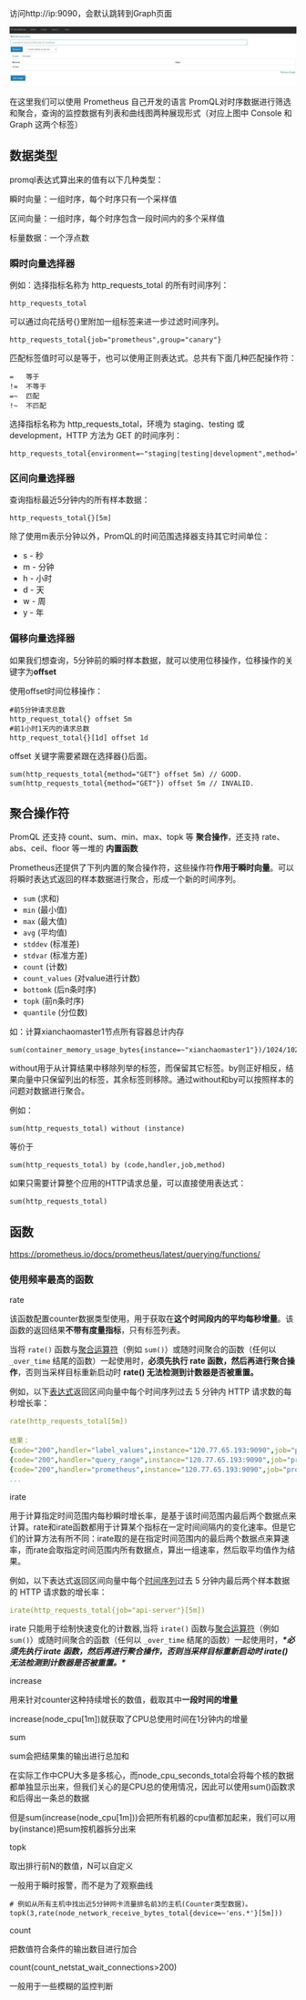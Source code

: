 访问http://ip:9090，会默认跳转到Graph页面

![图片](assets/20211019103815984.jpg)

在这里我们可以使用 Prometheus 自己开发的语言 PromQL对时序数据进行筛选和聚合，查询的监控数据有列表和曲线图两种展现形式（对应上图中 Console 和 Graph 这两个标签）

## 数据类型

promql表达式算出来的值有以下几种类型：

瞬时向量：一组时序，每个时序只有一个采样值

区间向量：一组时序，每个时序包含一段时间内的多个采样值

标量数据：一个浮点数

### 瞬时向量选择器

例如：选择指标名称为 http_requests_total 的所有时间序列：

```promql
http_requests_total
```

可以通过向花括号{}里附加一组标签来进一步过滤时间序列。

```promql
http_requests_total{job="prometheus",group="canary"}
```

匹配标签值时可以是等于，也可以使用正则表达式。总共有下面几种匹配操作符：

```shell
=	等于
!=	不等于
=~	匹配
!~	不匹配
```

选择指标名称为 http_requests_total，环境为 staging、testing 或 development，HTTP 方法为 GET 的时间序列：
```shell
http_requests_total{environment=~"staging|testing|development",method="GET"}
```

### 区间向量选择器

查询指标最近5分钟内的所有样本数据：

```shell
http_requests_total{}[5m]
```

除了使用m表示分钟以外，PromQL的时间范围选择器支持其它时间单位：

- s - 秒
- m - 分钟
- h - 小时
- d - 天
- w - 周
- y - 年

### 偏移向量选择器

如果我们想查询，5分钟前的瞬时样本数据，就可以使用位移操作，位移操作的关键字为**offset**

使用offset时间位移操作：

```shell
#前5分钟请求总数
http_request_total{} offset 5m
#前1小时1天内的请求总数
http_request_total{}[1d] offset 1d
```

offset 关键字需要紧跟在选择器{}后面。

```promql
sum(http_requests_total{method="GET"} offset 5m) // GOOD.
sum(http_requests_total{method="GET"}) offset 5m // INVALID.
```

## 聚合操作符

PromQL 还支持 count、sum、min、max、topk 等 **聚合操作**，还支持 rate、abs、ceil、floor 等一堆的 **内置函数**



Prometheus还提供了下列内置的聚合操作符，这些操作符**作用于瞬时向量**。可以将瞬时表达式返回的样本数据进行聚合，形成一个新的时间序列。

- `sum` (求和)
- `min` (最小值)
- `max` (最大值)
- `avg` (平均值)
- `stddev` (标准差)
- `stdvar` (标准方差)
- `count` (计数)
- `count_values` (对value进行计数)
- `bottomk` (后n条时序)
- `topk` (前n条时序)
- `quantile` (分位数)



如：计算xianchaomaster1节点所有容器总计内存

```shell
sum(container_memory_usage_bytes{instance=~"xianchaomaster1"})/1024/1024/1024
```



without用于从计算结果中移除列举的标签，而保留其它标签。by则正好相反，结果向量中只保留列出的标签，其余标签则移除。通过without和by可以按照样本的问题对数据进行聚合。

例如：

```
sum(http_requests_total) without (instance)
```

等价于

```
sum(http_requests_total) by (code,handler,job,method)
```

如果只需要计算整个应用的HTTP请求总量，可以直接使用表达式：

```
sum(http_requests_total)
```

## 函数

https://prometheus.io/docs/prometheus/latest/querying/functions/

### 使用频率最高的函数

rate

该函数配置counter数据类型使用，用于获取在**这个时间段内的平均每秒增量**。该函数的返回结果**不带有度量指标**，只有标签列表。

当将 `rate()` 函数与[聚合运算符](https://prometheus.io/docs/prometheus/latest/querying/operators/#aggregation-operators)（例如 `sum()`）或随时间聚合的函数（任何以 `_over_time` 结尾的函数）一起使用时，**必须先执行 rate 函数，然后再进行聚合操作**，否则当采样目标重新启动时 **rate() 无法检测到计数器是否被重置。** 

例如，以下[表达式](https://so.csdn.net/so/search?q=表达式&spm=1001.2101.3001.7020)返回区间向量中每个时间序列过去 5 分钟内 HTTP 请求数的每秒增长率： 

```yaml
rate(http_requests_total[5m])
 
结果：
{code="200",handler="label_values",instance="120.77.65.193:9090",job="prometheus",method="get"} 0
{code="200",handler="query_range",instance="120.77.65.193:9090",job="prometheus",method="get"}  0
{code="200",handler="prometheus",instance="120.77.65.193:9090",job="prometheus",method="get"}   0.2
...
```



irate

用于计算指定时间范围内每秒瞬时增长率，是基于该时间范围内最后两个数据点来计算。rate和irate函数都用于计算某个指标在一定时间间隔内的变化速率。但是它们的计算方法有所不同：irate取的是在指定时间范围内的最后两个数据点来算速率，而rate会取指定时间范围内所有数据点，算出一组速率，然后取平均值作为结果。

例如，以下表达式返回区间向量中每个[时间序列](https://so.csdn.net/so/search?q=时间序列&spm=1001.2101.3001.7020)过去 5 分钟内最后两个样本数据的 HTTP 请求数的增长率：

```yaml
irate(http_requests_total{job="api-server"}[5m])
```

irate 只能用于绘制快速变化的计数器,当将 `irate()` 函数与[聚合运算符](https://prometheus.io/docs/prometheus/latest/querying/operators/#aggregation-operators)（例如 `sum()`）或随时间聚合的函数（任何以 `_over_time` 结尾的函数）一起使用时，***\*必须先执行 irate 函数，然后再进行聚合操作，否则当采样目标重新启动时 irate() 无法检测到计数器是否被重置。\****



increase

用来针对counter这种持续增长的数值，截取其中**一段时间的增量**

increase(node_cpu[1m])就获取了CPU总使用时间在1分钟内的增量



sum

sum会把结果集的输出进行总加和

在实际工作中CPU大多是多核心，而node_cpu_seconds_total会将每个核的数据都单独显示出来，但我们关心的是CPU总的使用情况，因此可以使用sum()函数求和后得出一条总的数据

但是sum(increase(node_cpu[1m]))会把所有机器的cpu值都加起来，我们可以用by(instance)把sum按机器拆分出来



topk

取出排行前N的数值，N可以自定义



一般用于瞬时报警，而不是为了观察曲线

```promql
# 例如从所有主机中找出近5分钟网卡流量排名前3的主机(Counter类型数据)。
topk(3,rate(node_network_receive_bytes_total{device=~'ens.*'}[5m]))
```



count

把数值符合条件的输出数目进行加合

count(count_netstat_wait_connections>200)

一般用于一些模糊的监控判断

